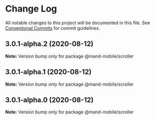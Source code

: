 # Change Log

All notable changes to this project will be documented in this file.
See [Conventional Commits](https://conventionalcommits.org) for commit guidelines.

## 3.0.1-alpha.2 (2020-08-12)

**Note:** Version bump only for package @mand-mobile/scroller





## 3.0.1-alpha.1 (2020-08-12)

**Note:** Version bump only for package @mand-mobile/scroller





## 3.0.1-alpha.0 (2020-08-12)

**Note:** Version bump only for package @mand-mobile/scroller
